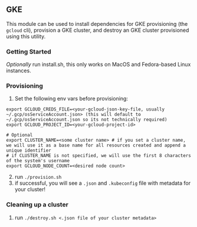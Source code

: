 ## GKE

This module can be used to install dependencies for GKE provisioning (the `gcloud` cli), provision a GKE cluster, and destroy an GKE cluster provisioned using this utility.  

### Getting Started
*Optionally* run install.sh, this only works on MacOS and Fedora-based Linux instances.  

### Provisioning
1. Set the following env vars before provisioning:

```
export GCLOUD_CREDS_FILE=<your-gcloud-json-key-file, usually ~/.gcp/osServiceAccount.json> (this will default to ~/.gcp/osServiceAccount.json so its not technically required)
export GCLOUD_PROJECT_ID=<your-gcloud-project-id>

# Optional
export CLUSTER_NAME=<some cluster name> # if you set a cluster name, we will use it as a base name for all resources created and append a unique identifier
# if CLUSTER_NAME is not specified, we will use the first 8 characters of the system's username
export GCLOUD_NODE_COUNT=<desired node count>
```

2. run `./provision.sh`
3. if successful, you will see a `.json` and `.kubeconfig` file with metadata for your cluster!

### Cleaning up a cluster
1. run `./destroy.sh <.json file of your cluster metadata>`